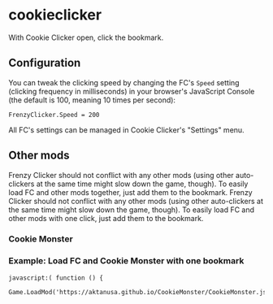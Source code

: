 # cookieclicker
With Cookie Clicker open, click the bookmark.

## Configuration
You can tweak the clicking speed by changing the FC's `Speed` setting (clicking frequency in milliseconds) in your browser's JavaScript Console (the default is 100, meaning 10 times per second):

    FrenzyClicker.Speed = 200
All FC's settings can be managed in Cookie Clicker's "Settings" menu.

## Other mods
Frenzy Clicker should not conflict with any other mods (using other auto-clickers at the same time might slow down the game, though). To easily load FC and other mods together, just add them to the bookmark.
Frenzy Clicker should not conflict with any other mods (using other auto-clickers at the same time might slow down the game, though). To easily load FC and other mods with one click, just add them to the bookmark.

### Cookie Monster
### Example: Load FC and Cookie Monster with one bookmark

    javascript:( function () {
      Game.LoadMod('https://aktanusa.github.io/CookieMonster/CookieMonster.js');
